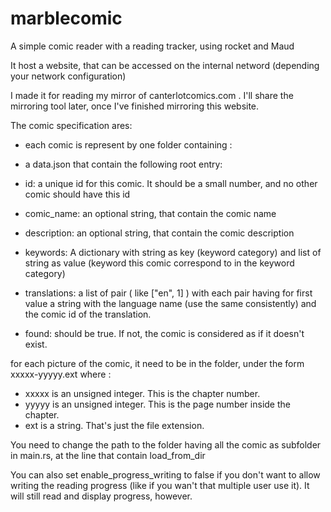 # marblecomic
A simple comic reader with a reading tracker, using rocket and Maud

It host a website, that can be accessed on the internal netword (depending your network configuration)

I made it for reading my mirror of canterlotcomics.com . I'll share the mirroring tool later, once I've finished mirroring this website.

The comic specification ares:
- each comic is represent by one folder containing :

- a data.json that contain the following root entry:
- id: a unique id for this comic. It should be a small number, and no other comic should have this id
- comic_name: an optional string, that contain the comic name
- description: an optional string, that contain the comic description
- keywords: A dictionary with string as key (keyword category) and list of string as value (keyword this comic correspond to in the keyword category)
- translations: a list of pair ( like ["en", 1] ) with each pair having for first value a string with the language name (use the same consistently) and the comic id of the translation.
- found: should be true. If not, the comic is considered as if it doesn't exist.

for each picture of the comic, it need to be in the folder, under the form xxxxx-yyyyy.ext where :
- xxxxx is an unsigned integer. This is the chapter number.
- yyyyy is an unsigned integer. This is the page number inside the chapter.
- ext is a string. That's just the file extension.

You need to change the path to the folder having all the comic as subfolder in main.rs, at the line that contain load_from_dir

You can also set enable_progress_writing to false if you don't want to allow writing the reading progress (like if you wan't that multiple user use it). It will still read and display progress, however.

